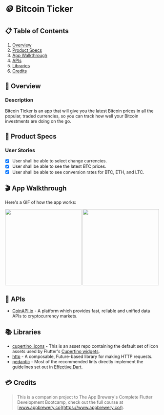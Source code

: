# 🪙 Bitcoin Ticker

## 📋 Table of Contents
1. [Overview](#-Overview)
2. [Product Specs](#-Product-Specs)
3. [App Walkthrough](#-App-Walkthrough)
4. [APIs](#-APIs)
5. [Libraries](#-Libraries)
6. [Credits](#-Credits)

## 👀 Overview
### Description

Bitcoin Ticker is an app that will give you the latest Bitcoin prices in all the popular, traded currencies, so you can track how well your Bitcoin investments are doing on the go.

## 📕 Product Specs
### User Stories

- [x] User shall be able to select change currencies.
- [x] User shall be able to see the latest BTC prices.
- [x] User shall be able to see conversion rates for BTC, ETH, and LTC.

## 🎬 App Walkthrough

Here's a GIF of how the app works:

<img src="https://raw.githubusercontent.com/py415/app-resources/master/GIFs/flutter/ios/flutter-ios-bitcoin-ticker.gif" width="250" />

<img src="https://raw.githubusercontent.com/py415/app-resources/master/GIFs/flutter/android/flutter-android-bitcoin-ticker.gif" width="250" />

## 🔑 APIs

- [CoinAPI.io](https://www.coinapi.io/) - A platform which provides fast, reliable and unified data APIs to cryptocurrency markets.

## 📚 Libraries

- [cupertino_icons](https://github.com/flutter/cupertino_icons) - This is an asset repo containing the default set of icon assets used by Flutter's [Cupertino widgets](https://github.com/flutter/flutter/tree/master/packages/flutter/lib/src/cupertino).
- [http](https://github.com/dart-lang/http) - A composable, Future-based library for making HTTP requests.
- [pedantic](https://github.com/dart-lang/pedantic) - Most of the recommended lints directly implement the guidelines set out in [Effective Dart](https://dart.dev/guides/language/effective-dart).

## 💳 Credits

>This is a companion project to The App Brewery's Complete Flutter Development Bootcamp, check out the full course at [www.appbrewery.co](https://www.appbrewery.co/).
